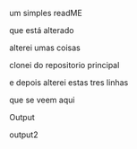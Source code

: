 um simples readME

que está alterado

alterei umas coisas


clonei do repositorio principal

e depois alterei estas tres linhas

que se veem aqui

Output

output2